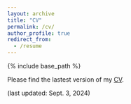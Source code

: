 ```yaml
---
layout: archive
title: "CV"
permalink: /cv/
author_profile: true
redirect_from:
  - /resume
---
```


{% include base_path %}

Please find the lastest version of my [CV](https://duke.box.com/v/shihepancvcv). 

(last updated: Sept. 3, 2024)

